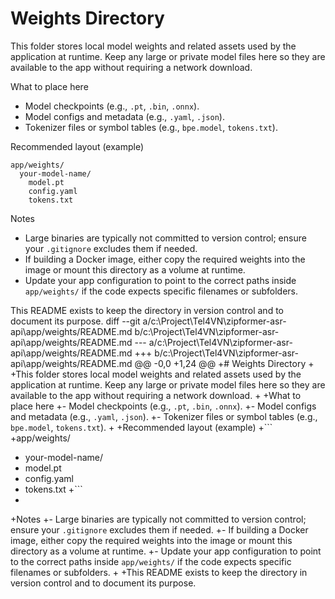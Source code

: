 # Weights Directory

This folder stores local model weights and related assets used by the application at runtime. Keep any large or private model files here so they are available to the app without requiring a network download.

What to place here
- Model checkpoints (e.g., `.pt`, `.bin`, `.onnx`).
- Model configs and metadata (e.g., `.yaml`, `.json`).
- Tokenizer files or symbol tables (e.g., `bpe.model`, `tokens.txt`).

Recommended layout (example)
```
app/weights/
  your-model-name/
    model.pt
    config.yaml
    tokens.txt
```

Notes
- Large binaries are typically not committed to version control; ensure your `.gitignore` excludes them if needed.
- If building a Docker image, either copy the required weights into the image or mount this directory as a volume at runtime.
- Update your app configuration to point to the correct paths inside `app/weights/` if the code expects specific filenames or subfolders.

This README exists to keep the directory in version control and to document its purpose.
diff --git a/c:\Project\Tel4VN\zipformer-asr-api\app/weights/README.md b/c:\Project\Tel4VN\zipformer-asr-api\app/weights/README.md
--- a/c:\Project\Tel4VN\zipformer-asr-api\app/weights/README.md
+++ b/c:\Project\Tel4VN\zipformer-asr-api\app/weights/README.md
@@ -0,0 +1,24 @@
+# Weights Directory
+
+This folder stores local model weights and related assets used by the application at runtime. Keep any large or private model files here so they are available to the app without requiring a network download.
+
+What to place here
+- Model checkpoints (e.g., `.pt`, `.bin`, `.onnx`).
+- Model configs and metadata (e.g., `.yaml`, `.json`).
+- Tokenizer files or symbol tables (e.g., `bpe.model`, `tokens.txt`).
+
+Recommended layout (example)
+```
+app/weights/
+  your-model-name/
+    model.pt
+    config.yaml
+    tokens.txt
+```
+
+Notes
+- Large binaries are typically not committed to version control; ensure your `.gitignore` excludes them if needed.
+- If building a Docker image, either copy the required weights into the image or mount this directory as a volume at runtime.
+- Update your app configuration to point to the correct paths inside `app/weights/` if the code expects specific filenames or subfolders.
+
+This README exists to keep the directory in version control and to document its purpose.
